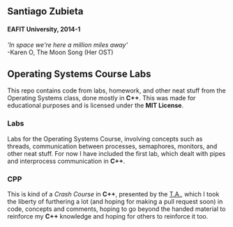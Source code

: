 ## Santiago Zubieta
#### EAFIT University, 2014-1

*'In space we're here a million miles away'*  
-Karen O, The Moon Song (Her OST)

## Operating Systems Course Labs
This repo contains code from labs, homework, and other neat stuff from the Operating Systems class, done mostly in **C++**. This was made for educational purposes and is licensed under the **MIT License**.
### Labs
Labs for the Operating Systems Course, involving concepts such as threads, communication between processes, semaphores, monitors, and other neat stuff. For now I have included the first lab, which dealt with pipes and interprocess communication in **C++**.
### CPP
This is kind of a *Crash Course* in **C++**, presented by the [T.A.](https://github.com/ST0257/20141/tree/master/Lesson1-C%2B%2B/src), which I took the liberty of furthering a lot (and hoping for making a pull request soon) in code, concepts and comments, hoping to go beyond the handed material to reinforce my **C++** knowledge and hoping for others to reinforce it too.